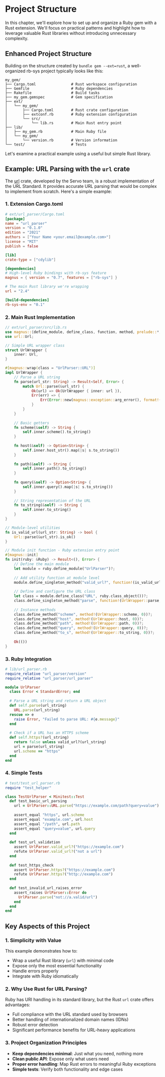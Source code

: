 # Project Structure

In this chapter, we'll explore how to set up and organize a Ruby gem with a Rust extension. We'll focus on practical patterns and highlight how to leverage valuable Rust libraries without introducing unnecessary complexity.

## Enhanced Project Structure

Building on the structure created by `bundle gem --ext=rust`, a well-organized rb-sys project typically looks like this:

```
my_gem/
├── Cargo.toml                # Rust workspace configuration
├── Gemfile                   # Ruby dependencies
├── Rakefile                  # Build tasks
├── my_gem.gemspec            # Gem specification
├── ext/
│   └── my_gem/
│       ├── Cargo.toml        # Rust crate configuration
│       ├── extconf.rb        # Ruby extension configuration
│       └── src/
│           └── lib.rs        # Main Rust entry point
├── lib/
│   ├── my_gem.rb             # Main Ruby file
│   └── my_gem/
│       └── version.rb        # Version information
└── test/                     # Tests
```

Let's examine a practical example using a useful but simple Rust library.

## Example: URL Parsing with the `url` crate

The [url](https://crates.io/crates/url) crate, developed by the Servo team, is a robust implementation of the URL Standard. It provides accurate URL parsing that would be complex to implement from scratch. Here's a simple example:

### 1. Extension Cargo.toml

```toml
# ext/url_parser/Cargo.toml
[package]
name = "url_parser"
version = "0.1.0"
edition = "2021"
authors = ["Your Name <your.email@example.com>"]
license = "MIT"
publish = false

[lib]
crate-type = ["cdylib"]

[dependencies]
# High-level Ruby bindings with rb-sys feature
magnus = { version = "0.7", features = ["rb-sys"] }

# The main Rust library we're wrapping
url = "2.4"

[build-dependencies]
rb-sys-env = "0.1"
```

### 2. Main Rust Implementation

```rust
// ext/url_parser/src/lib.rs
use magnus::{define_module, define_class, function, method, prelude::*, Error, Ruby};
use url::Url;

// Simple URL wrapper class
struct UrlWrapper {
    inner: Url,
}

#[magnus::wrap(class = "UrlParser::URL")]
impl UrlWrapper {
    // Parse a URL string
    fn parse(url_str: String) -> Result<Self, Error> {
        match Url::parse(&url_str) {
            Ok(url) => Ok(UrlWrapper { inner: url }),
            Err(err) => {
                Err(Error::new(magnus::exception::arg_error(), format!("Invalid URL: {}", err)))
            }
        }
    }
    
    // Basic getters
    fn scheme(&self) -> String {
        self.inner.scheme().to_string()
    }
    
    fn host(&self) -> Option<String> {
        self.inner.host_str().map(|s| s.to_string())
    }
    
    fn path(&self) -> String {
        self.inner.path().to_string()
    }
    
    fn query(&self) -> Option<String> {
        self.inner.query().map(|s| s.to_string())
    }
    
    // String representation of the URL
    fn to_string(&self) -> String {
        self.inner.to_string()
    }
}

// Module-level utilities
fn is_valid_url(url_str: String) -> bool {
    Url::parse(&url_str).is_ok()
}

// Module init function - Ruby extension entry point
#[magnus::init]
fn init(ruby: &Ruby) -> Result<(), Error> {
    // Define the main module
    let module = ruby.define_module("UrlParser")?;
    
    // Add utility function at module level
    module.define_singleton_method("valid_url?", function!(is_valid_url, 1))?;
    
    // Define and configure the URL class
    let class = module.define_class("URL", ruby.class_object())?;
    class.define_singleton_method("parse", function!(UrlWrapper::parse, 1))?;
    
    // Instance methods
    class.define_method("scheme", method!(UrlWrapper::scheme, 0))?;
    class.define_method("host", method!(UrlWrapper::host, 0))?;
    class.define_method("path", method!(UrlWrapper::path, 0))?;
    class.define_method("query", method!(UrlWrapper::query, 0))?;
    class.define_method("to_s", method!(UrlWrapper::to_string, 0))?;
    
    Ok(())
}
```

### 3. Ruby Integration

```ruby
# lib/url_parser.rb
require_relative "url_parser/version"
require_relative "url_parser/url_parser"

module UrlParser
  class Error < StandardError; end
  
  # Parse a URL string and return a URL object
  def self.parse(url_string)
    URL.parse(url_string)
  rescue => e
    raise Error, "Failed to parse URL: #{e.message}"
  end
  
  # Check if a URL has an HTTPS scheme
  def self.https?(url_string)
    return false unless valid_url?(url_string)
    url = parse(url_string)
    url.scheme == "https"
  end
end
```

### 4. Simple Tests

```ruby
# test/test_url_parser.rb
require "test_helper"

class TestUrlParser < Minitest::Test
  def test_basic_url_parsing
    url = UrlParser::URL.parse("https://example.com/path?query=value")
    
    assert_equal "https", url.scheme
    assert_equal "example.com", url.host
    assert_equal "/path", url.path
    assert_equal "query=value", url.query
  end
  
  def test_url_validation
    assert UrlParser.valid_url?("https://example.com")
    refute UrlParser.valid_url?("not a url")
  end
  
  def test_https_check
    assert UrlParser.https?("https://example.com")
    refute UrlParser.https?("http://example.com")
  end
  
  def test_invalid_url_raises_error
    assert_raises UrlParser::Error do
      UrlParser.parse("not://a.valid/url")
    end
  end
end
```

## Key Aspects of this Project

### 1. Simplicity with Value

This example demonstrates how to:
- Wrap a useful Rust library (`url`) with minimal code
- Expose only the most essential functionality
- Handle errors properly
- Integrate with Ruby idiomatically

### 2. Why Use Rust for URL Parsing?

Ruby has URI handling in its standard library, but the Rust `url` crate offers advantages:
- Full compliance with the URL standard used by browsers
- Better handling of internationalized domain names (IDNs)
- Robust error detection
- Significant performance benefits for URL-heavy applications

### 3. Project Organization Principles

- **Keep dependencies minimal**: Just what you need, nothing more
- **Clean public API**: Expose only what users need
- **Proper error handling**: Map Rust errors to meaningful Ruby exceptions
- **Simple tests**: Verify both functionality and edge cases